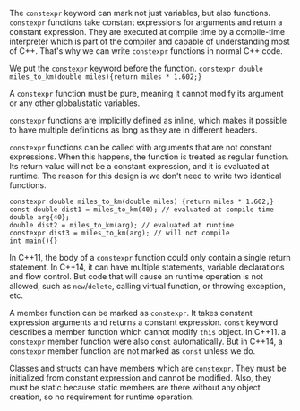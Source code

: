 
The `constexpr` keyword can mark not just variables, but also functions. `constexpr` functions take constant expressions for arguments and return a constant expression. They are executed at compile time by a compile-time interpreter which is part of the compiler and capable of understanding most of C++. That's why we can write `constexpr` functions in normal C++ code.

We put the `constexpr` keyword before the function.
`constexpr double miles_to_km(double miles){return miles * 1.602;}`

A `constexpr` function must be pure, meaning it cannot modify its argument or any other global/static variables.

`constexpr` functions are implicitly defined as inline, which makes it possible to have multiple definitions as long as they are in different headers.

`constexpr` functions can be called with arguments that are not constant expressions. When this happens, the function is treated as regular function. Its return value will not be a constant expression, and it is evaluated at runtime. The reason for this design is we don't need to write two identical functions.
```
constexpr double miles_to_km(double miles) {return miles * 1.602;}
const double dist1 = miles_to_km(40); // evaluated at compile time
double arg{40};
double dist2 = miles_to_km(arg); // evaluated at runtime
constexpr dist3 = miles_to_km(arg); // will not compile
int main(){}
```

In C++11, the body of a `constexpr` function could only contain a single return statement. In C++14, it can have multiple statements, variable declarations and flow control. But code that will cause an runtime operation is not allowed, such as `new`/`delete`, calling virtual function, or throwing exception, etc.

A member function can be marked as `constexpr`. It takes constant expression arguments and returns a constant expression. `const` keyword describes a member function which cannot modify `this` object. In C++11. a `constexpr` member function were also `const` automatically. But in C++14, a `constexpr` member function are not marked as `const` unless we do.

Classes and structs can have members which are `constexpr`. They must be initialized from constant expression and cannot be modified. Also, they must be static because static members are there without any object creation, so no requirement for runtime operation.